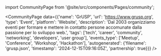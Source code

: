 
import CommunityPage from '@site/src/components/Pages/community';

<CommunityPage
    data={{'name': 'GrUSP', 'url': 'https://www.grusp.org', 'type': 'Event', 'platform': 'Website', 'description': 'Dal 2003 organizziamo eventi per formare e mettere in contatto persone accomunate dalla passione per lo sviluppo web.', 'tags': ['tech', 'career', 'community', 'networking', 'developers', 'user group'], 'events_type': ['Meetup', 'Conference', 'Workshop', 'Hackathon'], 'autogenerated': {'filename': 'grusp.json', 'timestamp': '2024-12-15T09:16:05Z', 'partnership': true}}}
/>
